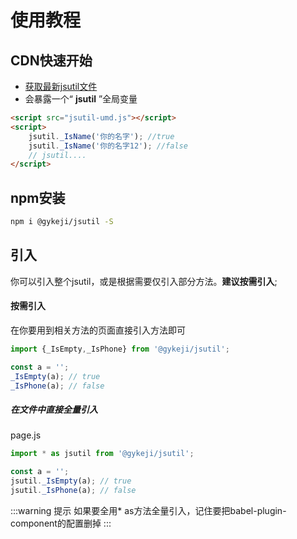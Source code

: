 # 使用教程


## CDN快速开始
+ [获取最新jsutil文件](https://github.com/cwlch/jsutil/blob/v2.0.0/lib/jsutil-umd.js)
+ 会暴露一个“ **jsutil** ”全局变量

```html
<script src="jsutil-umd.js"></script>
<script>
	jsutil._IsName('你的名字'); //true
	jsutil._IsName('你的名字12'); //false
	// jsutil....
</script>
```
## npm安装
``` sh
npm i @gykeji/jsutil -S
```


## 引入
你可以引入整个jsutil，或是根据需要仅引入部分方法。**建议按需引入**;
#### 按需引入
在你要用到相关方法的页面直接引入方法即可
```javascript
import {_IsEmpty,_IsPhone} from '@gykeji/jsutil';

const a = '';
_IsEmpty(a); // true
_IsPhone(a); // false
```

##### 在文件中直接全量引入
page.js
```javascript
import * as jsutil from '@gykeji/jsutil';

const a = '';
jsutil._IsEmpty(a); // true
jsutil._IsPhone(a); // false
```
:::warning 提示
如果要全用* as方法全量引入，记住要把babel-plugin-component的配置删掉
:::




